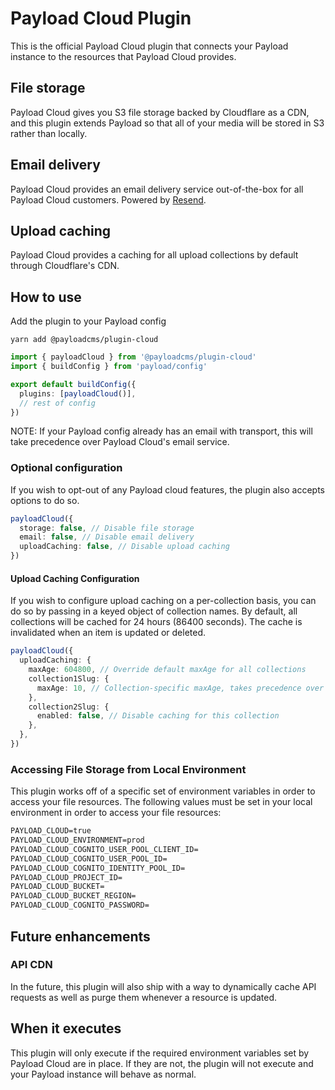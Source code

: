 # Payload Cloud Plugin

This is the official Payload Cloud plugin that connects your Payload instance to the resources that Payload Cloud provides.

## File storage

Payload Cloud gives you S3 file storage backed by Cloudflare as a CDN, and this plugin extends Payload so that all of your media will be stored in S3 rather than locally.

## Email delivery

Payload Cloud provides an email delivery service out-of-the-box for all Payload Cloud customers. Powered by [Resend](https://resend.com).

## Upload caching

Payload Cloud provides a caching for all upload collections by default through Cloudflare's CDN.

## How to use

Add the plugin to your Payload config

`yarn add @payloadcms/plugin-cloud`

```ts
import { payloadCloud } from '@payloadcms/plugin-cloud'
import { buildConfig } from 'payload/config'

export default buildConfig({
  plugins: [payloadCloud()],
  // rest of config
})
```

NOTE: If your Payload config already has an email with transport, this will take precedence over Payload Cloud's email service.

### Optional configuration

If you wish to opt-out of any Payload cloud features, the plugin also accepts options to do so.

```ts
payloadCloud({
  storage: false, // Disable file storage
  email: false, // Disable email delivery
  uploadCaching: false, // Disable upload caching
})
```

#### Upload Caching Configuration

If you wish to configure upload caching on a per-collection basis, you can do so by passing in a keyed object of collection names. By default, all collections will be cached for 24 hours (86400 seconds). The cache is invalidated when an item is updated or deleted.

```ts
payloadCloud({
  uploadCaching: {
    maxAge: 604800, // Override default maxAge for all collections
    collection1Slug: {
      maxAge: 10, // Collection-specific maxAge, takes precedence over others
    },
    collection2Slug: {
      enabled: false, // Disable caching for this collection
    },
  },
})
```

### Accessing File Storage from Local Environment

This plugin works off of a specific set of environment variables in order to access your file resources. The following values must be set in your local environment in order to access your file resources:

```txt
PAYLOAD_CLOUD=true
PAYLOAD_CLOUD_ENVIRONMENT=prod
PAYLOAD_CLOUD_COGNITO_USER_POOL_CLIENT_ID=
PAYLOAD_CLOUD_COGNITO_USER_POOL_ID=
PAYLOAD_CLOUD_COGNITO_IDENTITY_POOL_ID=
PAYLOAD_CLOUD_PROJECT_ID=
PAYLOAD_CLOUD_BUCKET=
PAYLOAD_CLOUD_BUCKET_REGION=
PAYLOAD_CLOUD_COGNITO_PASSWORD=
```

## Future enhancements

### API CDN

In the future, this plugin will also ship with a way to dynamically cache API requests as well as purge them whenever a resource is updated.

## When it executes

This plugin will only execute if the required environment variables set by Payload Cloud are in place. If they are not, the plugin will not execute and your Payload instance will behave as normal.
